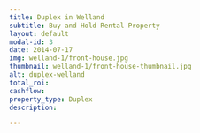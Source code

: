 ```yaml
---
title: Duplex in Welland
subtitle: Buy and Hold Rental Property 
layout: default
modal-id: 3
date: 2014-07-17
img: welland-1/front-house.jpg
thumbnail: welland-1/front-house-thumbnail.jpg
alt: duplex-welland
total_roi:
cashflow:
property_type: Duplex
description: 

---
```

